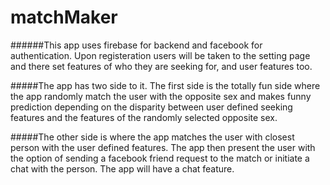 # matchMaker

######This app uses firebase for backend and facebook for authentication. Upon registeration users will be taken to the setting page and there set features of who they are seeking for, and user features too.

#####The app has two side to it. The first side is the totally fun side where the app randomly match the user with the opposite sex and makes funny prediction depending on the disparity between user defined seeking features and the features of the randomly selected opposite sex.

#####The other side is where the app matches the user with closest person with the user defined features. The app then present the user with the option of sending a facebook friend request to the match or initiate a chat with the person. The app will have a chat feature.
